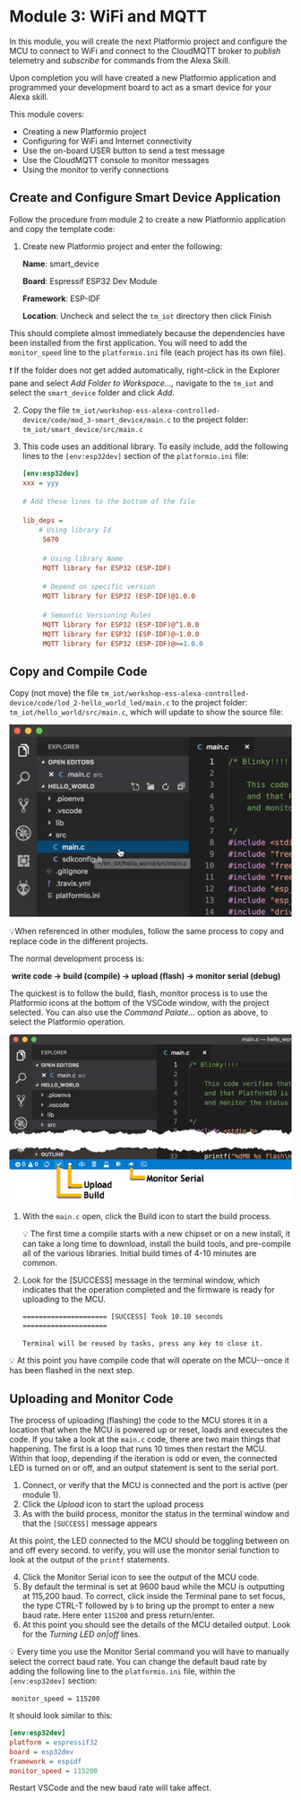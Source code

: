 



# Module 3: WiFi and MQTT

In this module, you will create the next Platformio project and configure the MCU to connect to WiFi and connect to the CloudMQTT broker to *publish* telemetry and *subscribe* for commands from the Alexa Skill.

Upon completion you will have created a new Platformio application and programmed your development board to act as a smart device for your Alexa skill.

This module covers:

* Creating a new Platformio project
* Configuring for WiFi and Internet connectivity
* Use the on-board USER button to send a test message
* Use the CloudMQTT console to monitor messages
* Using the monitor to verify connections

## Create and Configure Smart Device Application

Follow the procedure from module 2 to create a new Platformio application and copy the template code:

1. Create new Platformio project and enter the following:

   **Name**: smart_device

   **Board**: Espressif ESP32 Dev Module

   **Framework**: ESP-IDF

   **Location**: Uncheck and select the `tm_iot` directory then click Finish

This should complete almost immediately because the dependencies have been installed from the first application. You will need to add the `monitor_speed` line to the `platformio.ini` file (each project has its own file).

:exclamation: If the folder does not get added automatically, right-click in the Explorer pane and select *Add Folder to Workspace...,* navigate to the `tm_iot` and select the `smart_device` folder and click *Add*.

2. Copy the file `tm_iot/workshop-ess-alexa-controlled-device/code/mod_3-smart_device/main.c` to the project folder: `tm_iot/smart_device/src/main.c`

3. This code uses an additional library. To easily include, add the following lines to the `[env:esp32dev]` section of the `platformio.ini` file:

   ```ini
   [env:esp32dev]
   xxx = yyy
   
   # Add these lines to the bottom of the file
   
   lib_deps =
       # Using library Id
        5670
   
        # Using library Name
        MQTT library for ESP32 (ESP-IDF)
   
        # Depend on specific version
        MQTT library for ESP32 (ESP-IDF)@1.0.0
   
        # Semantic Versioning Rules
        MQTT library for ESP32 (ESP-IDF)@^1.0.0
        MQTT library for ESP32 (ESP-IDF)@~1.0.0
        MQTT library for ESP32 (ESP-IDF)@>=1.0.0
   ```


## Copy and Compile Code

Copy (not move) the file `tm_iot/workshop-ess-alexa-controlled-device/code/lod_2-hello_world_led/main.c` to the project folder: `tm_iot/hello_world/src/main.c`, which will update to show the source file:

![mod2_2](mod2_2.png)

:bulb:When referenced in other modules, follow the same process to copy and replace code in the different projects.

The normal development process is:

​	**write code -> build (compile) -> upload (flash) -> monitor serial (debug)**

The quickest is to follow the build, flash, monitor process is to use the Platformio icons at the bottom of the VSCode window, with the project selected. You can also use the *Command Palate...* option as above, to select the Platformio operation.

![mod2_3](mod2_3.png)

1. With the `main.c` open, click the Build icon to start the build process.

   :bulb: The first time a compile starts with a new chipset or on a new install, it can take a long time to download, install the build tools, and pre-compile all of the various libraries. Initial build times of 4-10 minutes are common.

2. Look for the [SUCCESS] message in the terminal window, which indicates that the operation completed and the firmware is ready for uploading to the MCU.

   ```
   ===================== [SUCCESS] Took 10.10 seconds =====================

   Terminal will be reused by tasks, press any key to close it.
   ```

:bulb: At this point you have compile code that will operate on the MCU--once it has been flashed in the next step.

## Uploading and Monitor Code

The process of uploading (flashing) the code to the MCU stores it in a location that when the MCU is powered up or reset, loads and executes the code. If you take a look at the `main.c` code, there are two main things that happening. The first is a loop that runs 10 times then restart the MCU. Within that loop, depending if the iteration is odd or even, the connected LED is turned on or off, and an output statement is sent to the serial port.

1. Connect, or verify that the MCU is connected and the port is active (per module 1).
2. Click the *Upload* icon to start the upload process
3. As with the build process, monitor the status in the terminal window and that the `[SUCCESS]` message appears

At this point, the LED connected to the MCU should be toggling between on and off every second. to verify, you will use the monitor serial function to look at the output of the `printf` statements.

4. Click the Monitor Serial icon to see the output of the MCU code.
5. By default the terminal is set at 9600 baud while the MCU is outputting at 115,200 baud. To correct, click inside the Terminal pane to set focus, the type CTRL-T followed by `b` to bring up the prompt to enter a new baud rate. Here enter `115200` and press return/enter.
6. At this point you should see the details of the MCU detailed output. Look for the *Turning LED on|off* lines.

:bulb: Every time you use the Monitor Serial command you will have to manually select the correct baud rate. You can change the default baud rate by adding the following line to the `platformio.ini` file, within the `[env:esp32dev]` section:

​	`monitor_speed = 115200`

It should look similar to this:

```ini
[env:esp32dev]
platform = espressif32
board = esp32dev
framework = espidf
monitor_speed = 115200
```

Restart VSCode and the new baud rate will take affect.

